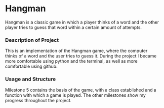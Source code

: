 # Hangman
Hangman is a classic game in which a player thinks of a word and the other player tries to guess that word within a certain amount of attempts.

### Description of Project
This is an implementation of the Hangman game, where the computer thinks of a word and the user tries to guess it. During the project I became more comfortable using python and the terminal, as well as more comfortable using github. 

### Usage and Structure
Milestone 5 contains the basis of the game, with a class established and a function with which a game is played. The other milestones show my progress throughout the project. 
